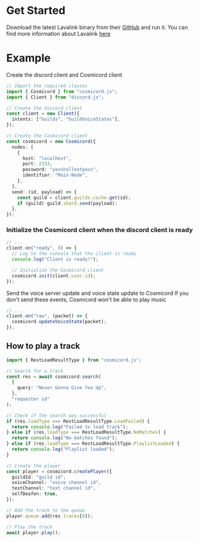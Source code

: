 # Get Started

Download the latest Lavalink binary from their [GitHub](https://github.com/lavalink-devs/Lavalink/releases) and run it. You can find more information about Lavalink [here](https://github.com/lavalink-devs/Lavalink)

# Example

Create the discord client and Cosmicord client

```ts
// Import the required classes
import { Cosmicord } from "cosmicord.js";
import { Client } from "discord.js";

// Create the discord client
const client = new Client({
  intents: ["Guilds", "GuildVoiceStates"],
});

// Create the Cosmicord client
const cosmicord = new Cosmicord({
  nodes: [
    {
      host: "localhost",
      port: 2333,
      password: "youshallnotpass",
      identifier: "Main-Node",
    },
  ],
  send: (id, payload) => {
    const guild = client.guilds.cache.get(id);
    if (guild) guild.shard.send(payload);
  },
});
```

### Initialize the Cosmicord client when the discord client is ready

```ts
// ...
client.on("ready", () => {
  // Log to the console that the client is ready
  console.log("Client is ready!");

  // Initialize the Cosmicord client
  cosmicord.init(client.user.id);
});
```

Send the voice server update and voice state update to Cosmicord
If you don't send these events, Cosmicord won't be able to play music

```ts
// ...
client.on("raw", (packet) => {
  cosmicord.updateVoiceState(packet);
});
```

## How to play a track

```ts
import { RestLoadResultType } from "cosmicord.js";

// Search for a track
const res = await cosmicord.search(
  {
    query: "Never Gonna Give You Up",
  },
  "requester id"
);

// Check if the search was successful
if (res.loadType === RestLoadResultType.LoadFailed) {
  return console.log("Failed to load track");
} else if (res.loadType === RestLoadResultType.NoMatches) {
  return console.log("No matches found");
} else if (res.loadType === RestLoadResultType.PlaylistLoaded) {
  return console.log("Playlist loaded");
}

// Create the player
const player = cosmicord.createPlayer({
  guildId: "guild id",
  voiceChannel: "voice channel id",
  textChannel: "text channel id",
  selfDeafen: true,
});

// Add the track to the queue
player.queue.add(res.tracks[0]);

// Play the track
await player.play();
```
